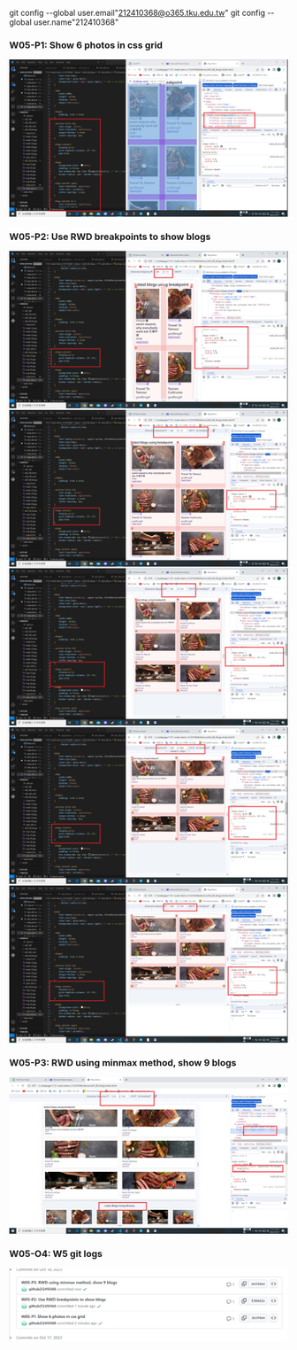 git config --global user.email"212410368@o365.tku.edu.tw"
git config --global user.name"212410368"

### W05-P1: Show 6 photos in css grid

![](./w5.p1.png)

### W05-P2: Use RWD breakpoints to show blogs

![](<w5.p2(1).png>)
![](<w5.p2(2).png>)
![](<w5.p2(3).png>)
![](<w5.p2(4).png>)
![](<w5.p2(5).png>)

### W05-P3: RWD using minmax method, show 9 blogs

![](w5.p3.png)

### W05-O4: W5 git logs

![](w5.p4.png)
